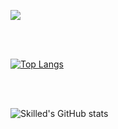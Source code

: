 ![](https://komarev.com/ghpvc/?username=skilled5041&style=flat-square)

<br>
<br>

[![Top Langs](https://github-readme-stats-zeta-rosy.vercel.app/api/top-langs/?username=skilled5041&layout=compact&exclude_repo=github-readme-stats&langs_count=99)](https://github.com/skilled5041)

<br>
<br>

![Skilled's GitHub stats](https://github-readme-stats-zeta-rosy.vercel.app/api?username=skilled5041&show_icons=true&include_all_commits=true)
